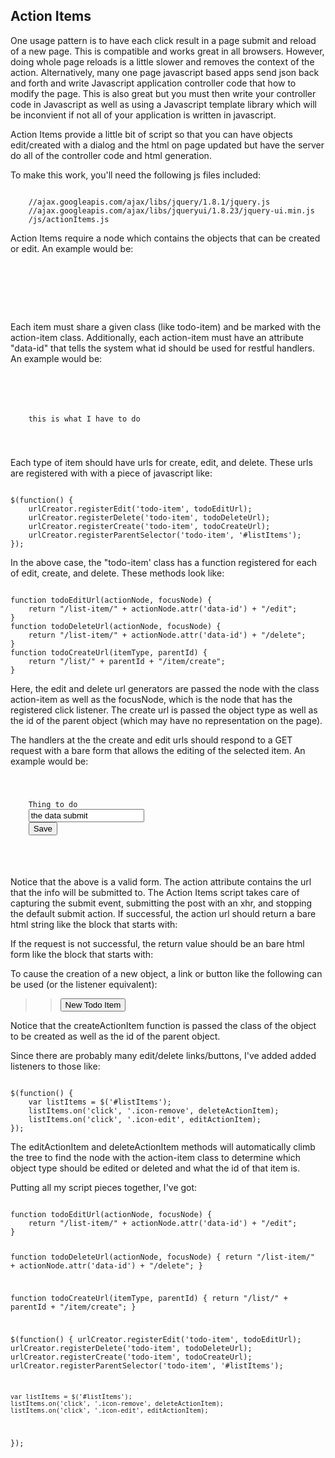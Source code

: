 Action Items
------------

One usage pattern is to have each click result in a page submit and reload of a new page.  This is
compatible and works great in all browsers.  However, doing whole page reloads is a little slower
and removes the context of the action.  Alternatively, many one page javascript based apps send
json back and forth and write Javascript application controller code that how to modify the page.
This is also great but you must then write your controller code in Javascript as well as using
a Javascript template library which will be inconvient if not all of your application is written
in javascript.

Action Items provide a little bit of script so that you can have objects edit/created with a dialog
and the html on page updated but have the server do all of the controller code and html generation.

To make this work, you'll need the following js files included:

<code>
	//ajax.googleapis.com/ajax/libs/jquery/1.8.1/jquery.js
	//ajax.googleapis.com/ajax/libs/jqueryui/1.8.23/jquery-ui.min.js
	/js/actionItems.js
</code>

Action Items require a node which contains the objects that can be created or edit.  An example would
be:

<code>
<pre>
	<div id="listItems">
</pre>
</code>

Each item must share a given class (like todo-item) and be marked with the action-item class.  Additionally,
each action-item must have an attribute "data-id" that tells the system what id should be used for restful
handlers.  An example would be:

<code>
<pre>
<div class="todo-item action-item" data-id="26">
	<span title="remove"><i class="icon-remove"></i></span>
	<span title="edit"><i class="icon-edit"></i></span>
	this is what I have to do
</div>
</pre>
</code>

Each type of item should have urls for create, edit, and delete.  These urls are registered with with a piece
of javascript like:

<code>
$(function() {
	urlCreator.registerEdit('todo-item', todoEditUrl);
	urlCreator.registerDelete('todo-item', todoDeleteUrl);
	urlCreator.registerCreate('todo-item', todoCreateUrl);
	urlCreator.registerParentSelector('todo-item', '#listItems');
});
</code>

In the above case, the "todo-item' class has a function registered for each of edit, create, and delete.  These
methods look like:

<code>
function todoEditUrl(actionNode, focusNode) {
	return "/list-item/" + actionNode.attr('data-id') + "/edit";
}
function todoDeleteUrl(actionNode, focusNode) {
	return "/list-item/" + actionNode.attr('data-id') + "/delete";
}
function todoCreateUrl(itemType, parentId) {
	return "/list/" + parentId + "/item/create";
}
</code>

Here, the edit and delete url generators are passed the node with the class action-item as well as the focusNode, which is
the node that has the registered click listener.  The create url is passed the object type as well as the id of the parent
object (which may have no representation on the page).

The handlers at the the create and edit urls should respond to a GET 
request with a bare form that allows the editing of the selected item.  An example would be:

<code>
<pre>
<form method="post" action="/web2/list-item/33/edit">
	<label for="todoText">Thing to do</label>
	<input type="text" id="todoText" placeholder="What do you need to do?" name="todoText" value="the data submit" >
	<button type="submit" class="btn btn-primary">Save</button>
</form>
</pre>
</code>

Notice that the above is a valid form.  The action attribute contains the url that the info will be submitted to.  The Action
Items script takes care of capturing the submit event, submitting the post with an xhr, and stopping the default submit action.
If successful, the action url should return a bare html string like the block that starts with:

>> <div class="todo-item action-item" data-id="26">

If the request is not successful, the return value should be an bare html form like the block that starts with:

>> <form method="post" action="/web2/list-item/33/edit">

To cause the creation of a new object, a link or button like the following can be used (or the listener equivalent):

>> <button type="button" onclick="return createActionItem('todo-item', 1)">New Todo Item</button>

Notice that the createActionItem function is passed the class of the object to be created as well as the id of the parent object.

Since there are probably many edit/delete links/buttons, I've added added listeners to those like:

<code>
$(function() {
	var listItems = $('#listItems');
	listItems.on('click', '.icon-remove', deleteActionItem);
	listItems.on('click', '.icon-edit', editActionItem);
});
</code>

The editActionItem and deleteActionItem methods will automatically climb the tree to find the node with the action-item class 
to determine which object type should be edited or deleted and what the id of that item is.

Putting all my script pieces together, I've got:

<code>
function todoEditUrl(actionNode, focusNode) {
	return "/list-item/" + actionNode.attr('data-id') + "/edit";
}

function todoDeleteUrl(actionNode, focusNode) {
	return "/list-item/" + actionNode.attr('data-id') + "/delete";
}

function todoCreateUrl(itemType, parentId) {
	return "/list/" + parentId + "/item/create";
}

$(function() {
	urlCreator.registerEdit('todo-item', todoEditUrl);
	urlCreator.registerDelete('todo-item', todoDeleteUrl);
	urlCreator.registerCreate('todo-item', todoCreateUrl);
	urlCreator.registerParentSelector('todo-item', '#listItems');
	
	var listItems = $('#listItems');
	listItems.on('click', '.icon-remove', deleteActionItem);
	listItems.on('click', '.icon-edit', editActionItem);
});
</code>











